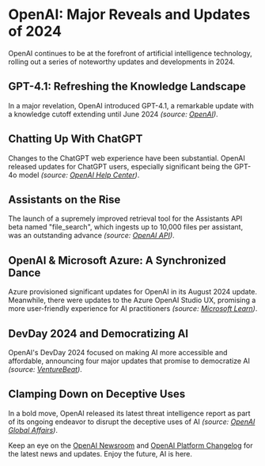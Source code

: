 # OpenAI: Major Reveals and Updates of 2024

OpenAI continues to be at the forefront of artificial intelligence technology, rolling out a series of noteworthy updates and developments in 2024.

## GPT-4.1: Refreshing the Knowledge Landscape

In a major revelation, OpenAI introduced GPT-4.1, a remarkable update with a knowledge cutoff extending until June 2024 *(source: [OpenAI](https://openai.com/index/gpt-4-1/))*.

## Chatting Up With ChatGPT

Changes to the ChatGPT web experience have been substantial. OpenAI released updates for ChatGPT users, especially significant being the GPT-4o model *(source: [OpenAI Help Center](https://help.openai.com/en/articles/6825453-chatgpt-release-notes))*.

## Assistants on the Rise

The launch of a supremely improved retrieval tool for the Assistants API beta named "file_search", which ingests up to 10,000 files per assistant, was an outstanding advance *(source: [OpenAI API](https://platform.openai.com/docs/assistants/whats-new))*.

## OpenAI & Microsoft Azure: A Synchronized Dance

Azure provisioned significant updates for OpenAI in its August 2024 update. Meanwhile, there were updates to the Azure OpenAI Studio UX, promising a more user-friendly experience for AI practitioners *(source: [Microsoft Learn](https://learn.microsoft.com/en-us/azure/ai-services/openai/whats-new))*.

## DevDay 2024 and Democratizing AI

OpenAI's DevDay 2024 focused on making AI more accessible and affordable, announcing four major updates that promise to democratize AI *(source: [VentureBeat](https://venturebeat.com/ai/openai-devday-2024-4-major-updates-that-will-make-ai-more-accessible-and-affordable/))*.

## Clamping Down on Deceptive Uses 

In a bold move, OpenAI released its latest threat intelligence report as part of its ongoing endeavor to disrupt the deceptive uses of AI *(source: [OpenAI Global Affairs](https://openai.com/global-affairs/an-update-on-disrupting-deceptive-uses-of-ai/))*.

Keep an eye on the [OpenAI Newsroom](https://openai.com/newsroom/) and [OpenAI Platform Changelog](https://platform.openai.com/docs/changelog) for the latest news and updates. Enjoy the future, AI is here.